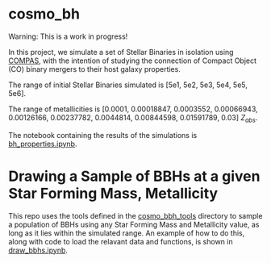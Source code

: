 # cosmo_bh
Warning: This is a work in progress!

In this project, we simulate a set of Stellar Binaries in isolation using [COMPAS](https://arxiv.org/abs/2109.10352), with the intention of studying the connection of Compact Object (CO) binary mergers to their host galaxy properties.

The range of initial Stellar Binaries simulated is [5e1, 5e2, 5e3, 5e4, 5e5, 5e6].

The range of metallicities is [0.0001, 0.00018847, 0.0003552, 0.00066943, 0.00126166, 0.00237782, 0.0044814, 0.00844598, 0.01591789, 0.03] $Z_{abs}$.

The notebook containing the results of the simulations is [bh_properties.ipynb](../main/bh_properties.ipynb).


# Drawing a Sample of BBHs at a given Star Forming Mass, Metallicity
This repo uses the tools defined in the [cosmo_bbh_tools](../main/cosmo_bbh_tools/) directory to sample a population of BBHs using any Star Forming Mass and Metallicity value, as long as it lies within the simulated range. An example of how to do this, along with code to load the relavant data and functions, is shown in [draw_bbhs.ipynb](../main/draw_bbhs.ipynb).
